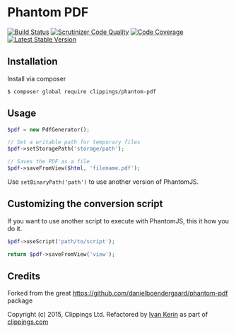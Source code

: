 Phantom PDF
===========

[![Build Status](https://travis-ci.org/clippings/phantom-pdf.png?branch=master)](https://travis-ci.org/clippings/phantom-pdf)
[![Scrutinizer Code Quality](https://scrutinizer-ci.com/g/clippings/phantom-pdf/badges/quality-score.png?b=master)](https://scrutinizer-ci.com/g/clippings/phantom-pdf/?branch=master)
[![Code Coverage](https://scrutinizer-ci.com/g/clippings/phantom-pdf/badges/coverage.png?b=master)](https://scrutinizer-ci.com/g/clippings/phantom-pdf/?branch=master)
[![Latest Stable Version](https://poser.pugx.org/clippings/phantom-pdf/v/stable.png)](https://packagist.org/packages/clippings/phantom-pdf)

Installation
------------

Install via composer

```
$ composer global require clippings/phantom-pdf
```

Usage
-----

```php
$pdf = new PdfGenerator();

// Set a writable path for temporary files
$pdf->setStoragePath('storage/path');

// Saves the PDF as a file
$pdf->saveFromView($html, 'filename.pdf');
```

Use `setBinaryPath('path')` to use another version of PhantomJS.

Customizing the conversion script
---------------------------------

If you want to use another script to execute with PhantomJS, this it how you do it.
```php
$pdf->useScript('path/to/script');

return $pdf->saveFromView('view');
```

Credits
-------

Forked from the great https://github.com/danielboendergaard/phantom-pdf package

Copyright (c) 2015, Clippings Ltd. Refactored by [Ivan Kerin](https://github.com/ivank) as part of [clippings.com](http://clippings.com)
